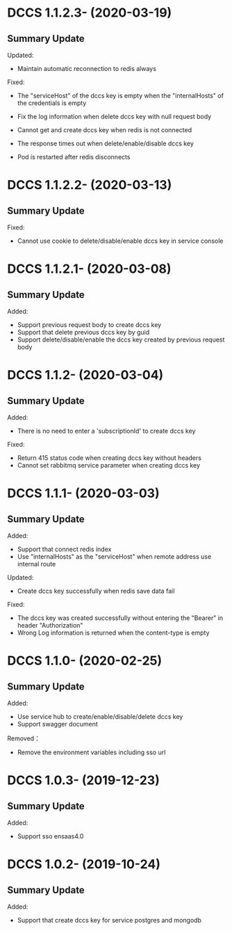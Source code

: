 # DCCS 1.1.2.3- (2020-03-19)
## Summary Update
Updated:

- Maintain automatic reconnection to redis always

Fixed:

- The "serviceHost" of the dccs key is empty when the "internalHosts" of the credentials is empty

- Fix the log information when delete dccs key with null request body
- Cannot get and create dccs key when redis is not connected
- The response times out when delete/enable/disable dccs key
- Pod is restarted after redis disconnects

# DCCS 1.1.2.2- (2020-03-13)

## Summary Update

Fixed:

- Cannot use cookie to delete/disable/enable dccs key in service console

# DCCS 1.1.2.1- (2020-03-08)

## Summary Update

Added:

- Support previous request body to create dccs key
- Support that delete previous dccs key by guid
- Support delete/disable/enable the dccs key created by previous request body

# DCCS 1.1.2- (2020-03-04)

## Summary Update

Added:

- There is no need to enter a 'subscriptionId' to create dccs key

Fixed:

- Return 415 status code when creating dccs key without headers
- Cannot set rabbitmq service parameter when creating dccs key

# DCCS 1.1.1- (2020-03-03)

## Summary Update

Added:

- Support that connect redis index
- Use "internalHosts" as the "serviceHost" when remote address use internal route

Updated:

- Create dccs key successfully when redis save data fail

Fixed:

- The dccs key was created successfully without entering the "Bearer" in header "Authorization"
- Wrong Log information is returned when the content-type is empty

# DCCS 1.1.0- (2020-02-25)

## Summary Update

Added:

- Use service hub to create/enable/disable/delete dccs key
- Support swagger document

Removed：

- Remove the environment variables including sso url

# DCCS 1.0.3- (2019-12-23)

## Summary Update

Added:

- Support sso ensaas4.0

# DCCS 1.0.2- (2019-10-24)

## Summary Update

Added:

- Support that create dccs key for service postgres and mongodb